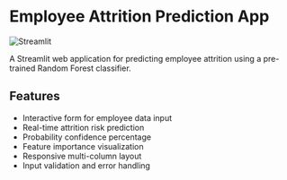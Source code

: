 # Employee Attrition Prediction App

![Streamlit](https://employee-performance-rating-prediction-kagwi.streamlit.app/)

A Streamlit web application for predicting employee attrition using a pre-trained Random Forest classifier.

## Features
- Interactive form for employee data input
- Real-time attrition risk prediction
- Probability confidence percentage
- Feature importance visualization
- Responsive multi-column layout
- Input validation and error handling

